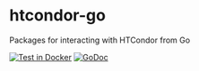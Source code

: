 # htcondor-go
Packages for interacting with HTCondor from Go

[![Test in Docker](https://github.com/retzkek/htcondor-go/actions/workflows/test.yml/badge.svg?branch=master)](https://github.com/retzkek/htcondor-go/actions/workflows/test.yml)
[![GoDoc](https://godoc.org/github.com/retzkek/htcondor-go?status.svg)](https://godoc.org/github.com/retzkek/htcondor-go)
